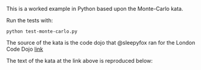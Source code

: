 This is a worked example in Python based upon the Monte-Carlo kata.

Run the tests with:

    python test-monte-carlo.py

The source of the kata is the code dojo that @sleepyfox ran for the London Code Dojo [link]()

The text of the kata at the link above is reproduced below:
